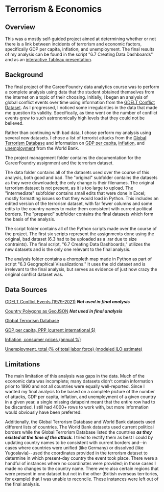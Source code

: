 # Terrorism & Economics

## Overview
This was a mostly self-guided project aimed at determining whether or not there is a link between incidents of terrorism and economic factors, specifically GDP per capita, inflation, and unemployment. The final results of my analysis can be found in the script "6.7 Creating Data Dashboards" and as an [interactive Tableau presentation](https://public.tableau.com/app/profile/errol.hinkamp/viz/TerrorismEconomics/TerrorismEconomics#1).

## Background
The final project of the CareerFoundry data analytics course was to perform a complete analysis using data that the student obtained themselves from the internet on a topic of their choosing. Initially, I began an analysis of global conflict events over time using information from the [GDELT Conflict Dataset](https://www.kaggle.com/vladproex/gdelt-conflict-events-1979-2021). As I progressed, I noticed some irregularities in the data that made me question its validity. Specifically, as time went on the number of conflict events grew to such astronomically high levels that they could not be believed.

Rather than continuing with bad data, I chose perform my analysis using several new datasets. I chose a list of terrorist attacks from the [Global Terrorism Database](https://www.start.umd.edu/gtd/access/) and information on [GDP per capita](https://data.worldbank.org/indicator/NY.GDP.PCAP.PP.CD?view=chart), [inflation](https://data.worldbank.org/indicator/FP.CPI.TOTL.ZG?view=chart), and [unemployment](https://data.worldbank.org/indicator/SL.UEM.TOTL.ZS?view=chart) from the World Bank.

The project management folder contains the documentation for the CareerFoundry assignment and the terrorism dataset.

The data folder contains all of the datasets used over the course of this analysis, both good and bad. The "original" subfolder contains the datasets as they were downloaded; the only change is their filenames. The original terrorism dataset is not present, as it is too large to upload. The "intermediate" subfolder contains small edits that were done in Excel; mostly formatting issues so that they would load in Python. This includes an edited version of the terrorism dataset, with far fewer columns and some edits to the country names to make them consistent with current political borders. The "prepared" subfolder contains the final datasets which form the basis of the analysis.

The script folder contains all of the Python scripts made over the course of the project. The first six scripts represent the assignments done using the original, bad dataset (6.3 had to be uploaded as a .rar due to size contraints). The final script, "6.7 Creating Data Dashboards," utilizes the new datasets and is the only one relevant to the final analysis.

The analysis folder contains a choropleth map made in Python as part of script "6.3 Geographical Visualizations." It uses the old dataset and is irrelevant to the final analysis, but serves as evidence of just how crazy the original conflict dataset was.

## Data Sources
[GDELT Conflict Events (1979-2021)](https://www.kaggle.com/vladproex/gdelt-conflict-events-1979-2021) ___Not used in final analysis___

[Country Polygons as GeoJSON](https://datahub.io/core/geo-countries#resource-countries) ___Not used in final analysis___

[Global Terrorism Database](https://www.start.umd.edu/gtd/access/)

[GDP per capita, PPP (current international $)](https://data.worldbank.org/indicator/NY.GDP.PCAP.PP.CD?view=chart)

[Inflation, consumer prices (annual %)](https://data.worldbank.org/indicator/FP.CPI.TOTL.ZG?view=chart)

[Unemployment, total (% of total labor force) (modeled ILO estimate)](https://data.worldbank.org/indicator/SL.UEM.TOTL.ZS?view=chart)

## Limitations

The main limitation of this analysis was gaps in the data. Much of the economic data was incomplete; many datasets didn't contain information prior to 1990 and not all countries were equally well-reported. Since I wanted my final analysis to be based on a complete picture of the number of attacks, GDP per capita, inflation, and unemployment of a given country in a given year, a single missing datapoint meant that the entire row had to be discarded. I still had 4000+ rows to work with, but more information would obviously have been preferred.

Additionally, the Global Terrorism Database and World Bank datasets used different lists of countries. The World Bank datasets used current political borders while the Global Terrorism Database listed the countries ___as they existed at the time of the attack.___ I tried to rectify them as best I could by updating country names to be consistent with current borders and--in cases where countries were unified (like Germany) or dissolved (like Yugoslavia)--used the coordinates provided in the terrorism dataset to determine in which present-day country the event took place. There were a handful of instances where no coordinates were provided; in those cases I made no changes to the country name. There were also certain regions that were present in one dataset but not in the other (British overseas territories, for example) that I was unable to reconcile. These instances were left out of the final analysis.

